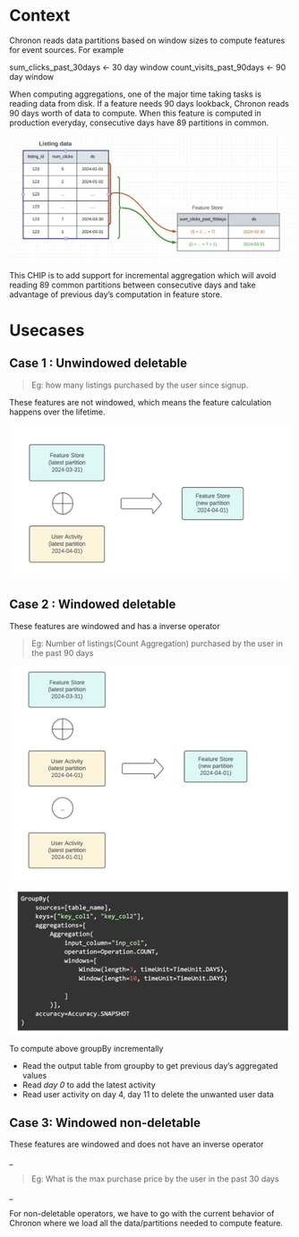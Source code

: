 # Context

Chronon reads data partitions based on window sizes to compute features for event sources. For example

sum_clicks_past_30days          ←  30 day window
count_visits_past_90days         ←  90 day window

When computing aggregations, one of the major time taking tasks is reading data from disk. If a feature needs 90 days lookback, Chronon reads 90 days worth of data to compute. When this feature is computed in production everyday, consecutive days have 89 partitions in common.

<img src="./images/CHIP10_inc_agg_visual.png" alt="Incremental Agg" width="600" />


This CHIP is to add support for incremental aggregation which will avoid reading 89 common partitions between consecutive days and take advantage of previous day’s computation in feature store.


# Usecases
## Case 1 : Unwindowed deletable


> Eg:  how many listings purchased by the user since signup.

These features are not windowed, which means the feature calculation happens over the lifetime.

<img src="./images/CHIP10_unwindowed_agg.png" alt="Incremental Agg" width="600" />

## Case 2 : Windowed deletable
These features are windowed and has a inverse operator

> Eg: Number of listings(Count Aggregation) purchased by the user in the past 90 days

<img src="./images/CHIP10_windowed_deletable_agg.png" alt="Incremental Agg" width="600" />

<img src="./images//CHIP10_groupby_eg.png" alt="Incremental Agg" width="600" />

To compute above groupBy incrementally
* Read the output table from groupby to get previous day’s aggregated values
* Read _day 0_ to add the latest activity
* Read user activity on day 4, day 11 to delete the unwanted user data

## Case 3: Windowed non-deletable

These features are windowed and does not have an inverse operator

_

> Eg: What is the max purchase price by the user in the past 30 days

_

For non-deletable operators, we have to go with the current behavior of Chronon where we load all the data/partitions needed to compute feature. 
